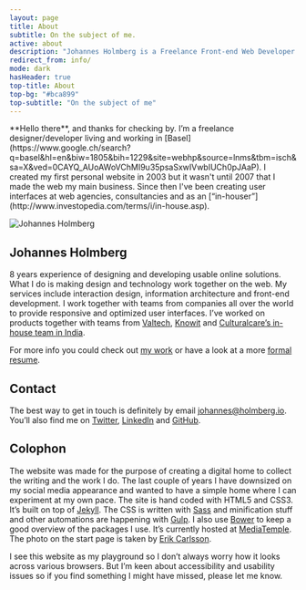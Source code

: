 ```yaml
---
layout: page
title: About
subtitle: On the subject of me.
active: about
description: "Johannes Holmberg is a Freelance Front-end Web Developer. This is his personal playground with words, design and code."
redirect_from: info/
mode: dark
hasHeader: true
top-title: About
top-bg: "#bca899"
top-subtitle: "On the subject of me"
---
```


<p class="intro" markdown="1">**Hello there**, and thanks for checking by.
I’m a freelance designer/developer living and working in [Basel](https://www.google.ch/search?q=basel&amp;hl=en&amp;biw=1805&amp;bih=1229&amp;site=webhp&amp;source=lnms&amp;tbm=isch&amp;sa=X&amp;ved=0CAYQ_AUoAWoVChMI9u35psaSxwIVwbIUCh0pJAaP).
I created my first personal website in 2003 but it wasn't until 2007 that I made the web my main business. Since then I've been creating user interfaces at web agencies, consultancies and as an [“in-houser”](http://www.investopedia.com/terms/i/in-house.asp).</p>

![Johannes Holmberg](/assets/images/dist/johannes-rectangle-1000.jpg)

## Johannes Holmberg
8 years experience of designing and developing usable online solutions. What I do is making design and technology work together on the web. My services include interaction design, information architecture and front-end development. I work together with teams from companies all over the world to provide responsive and optimized user interfaces. I’ve worked on products together with teams from [Valtech](http://www.valtech.com/), [Knowit](http://www.knowit.se/) and [Culturalcare’s in-house team in India](http://culturalcareaupair.com/).

For more info you could check out [my work](/work) or have a look at a more [formal resume](/about/resume).

## Contact
The best way to get in touch is definitely by email [johannes@holmberg.io](mailto:johannes@holmberg.io). You’ll also find me on [Twitter](http://twitter.com/holmbergio), [LinkedIn](https://ch.linkedin.com/in/johannesholmberg) and [GitHub](https://github.com/johannesholmberg).

## Colophon
The website was made for the purpose of creating a digital home to collect the writing and the work I do. The last couple of years I have downsized on my social media appearance and wanted to have a simple home where I can experiment at my own pace. The site is hand coded with HTML5 and CSS3. It’s built on top of [Jekyll](http://jekyllrb.com). The CSS is written with [Sass](http://sass-lang.com/) and minification stuff and other automations are happening with [Gulp](http://gulpjs.com/). I also use [Bower](http://bower.io/) to keep a good overview of the packages I use. It’s currently hosted at [MediaTemple](http://mediatemple.net/). The photo on the start page is taken by [Erik Carlsson](http://erikcarlsson.se/).

I see this website as my playground so I don’t always worry how it looks across various browsers. But I’m keen about accessibility and usability issues so if you find something I might have missed, please let me know.